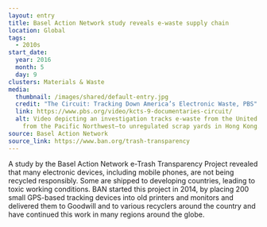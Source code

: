```yaml
---
layout: entry
title: Basel Action Network study reveals e-waste supply chain
location: Global
tags:
  - 2010s
start_date:
  year: 2016
  month: 5
  day: 9
clusters: Materials & Waste
media:
  thumbnail: /images/shared/default-entry.jpg
  credit: "The Circuit: Tracking Down America’s Electronic Waste, PBS"
  link: https://www.pbs.org/video/kcts-9-documentaries-circuit/
  alt: Video depicting an investigation tracks e-waste from the United States—and
    from the Pacific Northwest—to unregulated scrap yards in Hong Kong.
source: Basel Action Network
source_link: https://www.ban.org/trash-transparency
---
```

A study by the Basel Action Network e-Trash Transparency Project revealed that many electronic devices, including mobile phones, are not being recycled responsibly. Some are shipped to developing countries, leading to toxic working conditions. BAN started this project in 2014, by placing 200 small GPS-based tracking devices into old printers and monitors and delivered them to Goodwill and to various recyclers around the country and have continued this work in many regions around the globe.